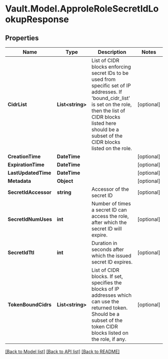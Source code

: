 # Vault.Model.ApproleRoleSecretIdLookupResponse

## Properties

Name | Type | Description | Notes
------------ | ------------- | ------------- | -------------
**CidrList** | **List&lt;string&gt;** | List of CIDR blocks enforcing secret IDs to be used from specific set of IP addresses. If &#39;bound_cidr_list&#39; is set on the role, then the list of CIDR blocks listed here should be a subset of the CIDR blocks listed on the role. | [optional] 
**CreationTime** | **DateTime** |  | [optional] 
**ExpirationTime** | **DateTime** |  | [optional] 
**LastUpdatedTime** | **DateTime** |  | [optional] 
**Metadata** | **Object** |  | [optional] 
**SecretIdAccessor** | **string** | Accessor of the secret ID | [optional] 
**SecretIdNumUses** | **int** | Number of times a secret ID can access the role, after which the secret ID will expire. | [optional] 
**SecretIdTtl** | **int** | Duration in seconds after which the issued secret ID expires. | [optional] 
**TokenBoundCidrs** | **List&lt;string&gt;** | List of CIDR blocks. If set, specifies the blocks of IP addresses which can use the returned token. Should be a subset of the token CIDR blocks listed on the role, if any. | [optional] 

[[Back to Model list]](../README.md#documentation-for-models) [[Back to API list]](../README.md#documentation-for-api-endpoints) [[Back to README]](../README.md)

